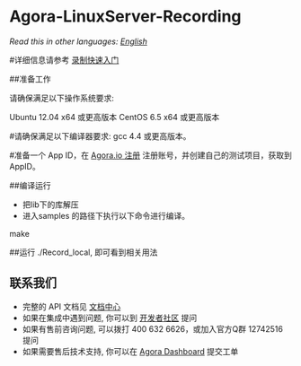 
# Agora-LinuxServer-Recording

*Read this in other languages: [English](README.md)*

#详细信息请参考 [录制快速入门](https://docs.agora.io/cn/user_guide/communication/recording_qs.html)

##准备工作

请确保满足以下操作系统要求:

Ubuntu 12.04 x64 或更高版本
CentOS 6.5 x64 或更高版本

#请确保满足以下编译器要求: gcc 4.4 或更高版本。

#准备一个 App ID，在 [Agora.io 注册](https://dashboard.agora.io/cn/signup/) 注册账号，并创建自己的测试项目，获取到 AppID。


##编译运行

- 把lib下的库解压
- 进入samples 的路径下执行以下命令进行编译。

make

##运行 ./Record_local, 即可看到相关用法

## 联系我们

- 完整的 API 文档见 [文档中心](https://docs.agora.io/cn/)
- 如果在集成中遇到问题, 你可以到 [开发者社区](https://dev.agora.io/cn/) 提问
- 如果有售前咨询问题, 可以拨打 400 632 6626，或加入官方Q群 12742516 提问
- 如果需要售后技术支持, 你可以在 [Agora Dashboard](https://dashboard.agora.io) 提交工单
